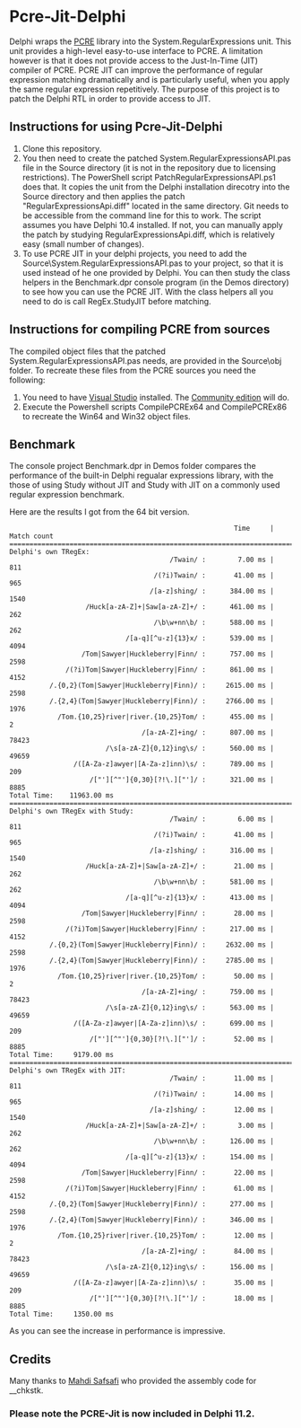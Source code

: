 # Pcre-Jit-Delphi

Delphi wraps the [PCRE](https://www.pcre.org/) library into the System.RegularExpressions unit.  This unit provides a high-level easy-to-use interface to PCRE. 
A limitation however is that it does not provide access to the Just-In-Time (JIT) compiler of PCRE.  PCRE JIT can improve the performance of regular expression matching 
dramatically and is particularly useful, when you apply the same regular expression repetitively. The purpose of this project is to patch the Delphi RTL in
order to provide access to JIT.

## Instructions for using Pcre-Jit-Delphi

1. Clone this repository.
2. You then need to create the patched System.RegularExpressionsAPI.pas file in the Source directory (it is not in the repository due to licensing restrictions). 
The PowerShell script PatchRegularExpressionsAPI.ps1 does that. It copies the unit from the Delphi installation direcotry into the Source directory and then applies the patch "RegularExpressionsApi.diff" located in the same directory.  Git needs to be accessible from the command line for this to work.  The script assumes you have Delphi 10.4 installed. If not, you can manually apply the patch by studying RegularExpressionsApi.diff,
which is relatively easy (small number of changes).
3. To use PCRE JIT in your delphi projects, you need to add the Source\System.RegularExpressionsAPI.pas to your project, so that it is used instead of he one provided by
Delphi.  You can then study the class helpers in the Benchmark.dpr console program (in the Demos directory) to see how you can use the PCRE JIT.  With the class helpers
all you need to do is call RegEx.StudyJIT before matching.

## Instructions for compiling PCRE from sources

The compiled object files that the patched System.RegularExpressionsAPI.pas needs, are provided in the Source\obj folder.  To recreate these files from the PCRE sources you
need the following:

1. You need to have [Visual Studio](https://visualstudio.microsoft.com/) installed. The [Community edition](https://visualstudio.microsoft.com/vs/community/) will do.
2. Execute the Powershell scripts CompilePCREx64 and CompilePCREx86 to recreate the Win64 and Win32 object files.


## Benchmark

The console project Benchmark.dpr in Demos folder compares the performance of the built-in Delphi regualar expressions library, with the those of using Study without JIT and 
Study with JIT on a commonly used regular expression benchmark.

Here are the results I got from the 64 bit version.

```
                                                        Time     | Match count
==============================================================================
Delphi's own TRegEx:
                                        /Twain/ :        7.00 ms |         811
                                    /(?i)Twain/ :       41.00 ms |         965
                                   /[a-z]shing/ :      384.00 ms |        1540
                   /Huck[a-zA-Z]+|Saw[a-zA-Z]+/ :      461.00 ms |         262
                                    /\b\w+nn\b/ :      588.00 ms |         262
                             /[a-q][^u-z]{13}x/ :      539.00 ms |        4094
                  /Tom|Sawyer|Huckleberry|Finn/ :      757.00 ms |        2598
              /(?i)Tom|Sawyer|Huckleberry|Finn/ :      861.00 ms |        4152
          /.{0,2}(Tom|Sawyer|Huckleberry|Finn)/ :     2615.00 ms |        2598
          /.{2,4}(Tom|Sawyer|Huckleberry|Finn)/ :     2766.00 ms |        1976
            /Tom.{10,25}river|river.{10,25}Tom/ :      455.00 ms |           2
                                 /[a-zA-Z]+ing/ :      807.00 ms |       78423
                        /\s[a-zA-Z]{0,12}ing\s/ :      560.00 ms |       49659
                /([A-Za-z]awyer|[A-Za-z]inn)\s/ :      789.00 ms |         209
                    /["'][^"']{0,30}[?!\.]["']/ :      321.00 ms |        8885
Total Time:    11963.00 ms
==============================================================================
Delphi's own TRegEx with Study:
                                        /Twain/ :        6.00 ms |         811
                                    /(?i)Twain/ :       41.00 ms |         965
                                   /[a-z]shing/ :      316.00 ms |        1540
                   /Huck[a-zA-Z]+|Saw[a-zA-Z]+/ :       21.00 ms |         262
                                    /\b\w+nn\b/ :      581.00 ms |         262
                             /[a-q][^u-z]{13}x/ :      413.00 ms |        4094
                  /Tom|Sawyer|Huckleberry|Finn/ :       28.00 ms |        2598
              /(?i)Tom|Sawyer|Huckleberry|Finn/ :      217.00 ms |        4152
          /.{0,2}(Tom|Sawyer|Huckleberry|Finn)/ :     2632.00 ms |        2598
          /.{2,4}(Tom|Sawyer|Huckleberry|Finn)/ :     2785.00 ms |        1976
            /Tom.{10,25}river|river.{10,25}Tom/ :       50.00 ms |           2
                                 /[a-zA-Z]+ing/ :      759.00 ms |       78423
                        /\s[a-zA-Z]{0,12}ing\s/ :      563.00 ms |       49659
                /([A-Za-z]awyer|[A-Za-z]inn)\s/ :      699.00 ms |         209
                    /["'][^"']{0,30}[?!\.]["']/ :       52.00 ms |        8885
Total Time:     9179.00 ms
==============================================================================
Delphi's own TRegEx with JIT:
                                        /Twain/ :       11.00 ms |         811
                                    /(?i)Twain/ :       14.00 ms |         965
                                   /[a-z]shing/ :       12.00 ms |        1540
                   /Huck[a-zA-Z]+|Saw[a-zA-Z]+/ :        3.00 ms |         262
                                    /\b\w+nn\b/ :      126.00 ms |         262
                             /[a-q][^u-z]{13}x/ :      154.00 ms |        4094
                  /Tom|Sawyer|Huckleberry|Finn/ :       22.00 ms |        2598
              /(?i)Tom|Sawyer|Huckleberry|Finn/ :       61.00 ms |        4152
          /.{0,2}(Tom|Sawyer|Huckleberry|Finn)/ :      277.00 ms |        2598
          /.{2,4}(Tom|Sawyer|Huckleberry|Finn)/ :      346.00 ms |        1976
            /Tom.{10,25}river|river.{10,25}Tom/ :       12.00 ms |           2
                                 /[a-zA-Z]+ing/ :       84.00 ms |       78423
                        /\s[a-zA-Z]{0,12}ing\s/ :      156.00 ms |       49659
                /([A-Za-z]awyer|[A-Za-z]inn)\s/ :       35.00 ms |         209
                    /["'][^"']{0,30}[?!\.]["']/ :       18.00 ms |        8885
Total Time:     1350.00 ms
```

As you can see the increase in performance is impressive.

## Credits

Many thanks to [Mahdi Safsafi](https://github.com/MahdiSafsafi) who provided the assembly code for __chkstk.

### Please note the PCRE-Jit is now included in Delphi 11.2.

